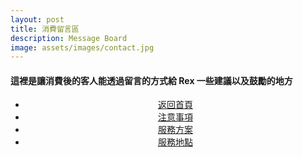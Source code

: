 ```yaml
---
layout: post
title: 消費留言區
description: Message Board
image: assets/images/contact.jpg
---
```

<h4>這裡是讓消費後的客人能透過留言的方式給 Rex 一些建議以及鼓勵的地方 <br /></h4>

<div id="disqus_thread"></div>
<script>
	(function () { // DON'T EDIT BELOW THIS LINE
		var d = document, s = d.createElement('script');
		s.src = 'https://pure-relaxs-spa.disqus.com/embed.js';
		s.setAttribute('data-timestamp', +new Date());
		(d.head || d.body).appendChild(s);
	})();
</script>


<!-- Main -->
<div class="content">
    <p style="text-transform: uppercase;"></p>
         <ul class="actions">
            <center>
                <li><a href="{{site.basurl}}/" class="button">返回首頁</a></li>
                <li><a href="{{site.basurl}}/2018/01/08/precautions" class="button">注意事項</a></li>
                <li><a href="{{site.basurl}}/2018/01/09/service" class="button">服務方案</a></li>
                <li><a href="{{site.basurl}}/2018/01/02/location" class="button">服務地點</a></li>
             </center>
        </ul>
</div>